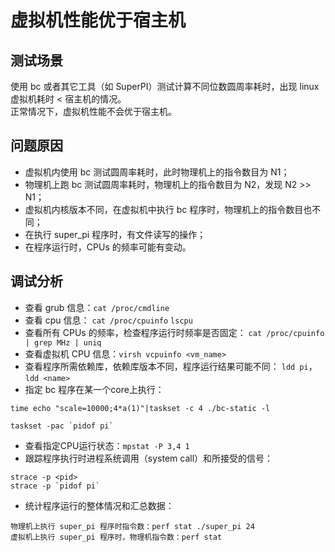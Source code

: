 # 虚拟机性能优于宿主机
## 测试场景
使用 bc 或者其它工具（如 SuperPI）测试计算不同位数圆周率耗时，出现 linux 虚拟机耗时 < 宿主机的情况。  
正常情况下，虚拟机性能不会优于宿主机。
## 问题原因
- 虚拟机内使用 bc 测试圆周率耗时，此时物理机上的指令数目为 N1；
- 物理机上跑 bc 测试圆周率耗时，物理机上的指令数目为 N2，发现 N2 >> N1；
- 虚拟机内核版本不同，在虚拟机中执行 bc 程序时，物理机上的指令数目也不同；
- 在执行 super_pi 程序时，有文件读写的操作；
- 在程序运行时，CPUs 的频率可能有变动。
## 调试分析
- 查看 grub 信息：`cat /proc/cmdline`
- 查看 cpu 信息：
`cat /proc/cpuinfo`
`lscpu`
- 查看所有 CPUs 的频率，检查程序运行时频率是否固定：
`cat /proc/cpuinfo | grep MHz | uniq`
- 查看虚拟机 CPU 信息：`virsh vcpuinfo <vm_name>`
- 查看程序所需依赖库，依赖库版本不同，程序运行结果可能不同：
`ldd pi`，`ldd <name>`
- 指定 bc 程序在某一个core上执行：
```
time echo "scale=10000;4*a(1)"|taskset -c 4 ./bc-static -l

taskset -pac `pidof pi`
```
- 查看指定CPU运行状态：`mpstat -P 3,4 1`
- 跟踪程序执行时进程系统调用（system call）和所接受的信号：
```
strace -p <pid>
strace -p `pidof pi`
```
- 统计程序运行的整体情况和汇总数据：
```
物理机上执行 super_pi 程序时指令数：perf stat ./super_pi 24
虚拟机上执行 super_pi 程序时，物理机指令数：perf stat 
```

